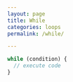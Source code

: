 ```yaml
---
layout: page
title: While
categories: loops
permalink: /while/

---
```


```js
while (condition) {
  // execute code
}
```
